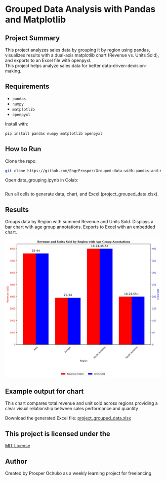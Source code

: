# Grouped Data Analysis with Pandas and Matplotlib

## Project Summary 
This project analyzes sales data by grouping it by region using pandas, visualizes results with a dual-axis matplotlib chart (Revenue vs. Units Sold), and exports to an Excel file with openpyxl.  
This project helps analyze sales data for better data-driven-decision-making.

## Requirements
- `pandas`
- `numpy`
- `matplotlib`
- `openpyxl`

Install with:  
```bash
pip install pandas numpy matplotlib openpyxl
```
## How to Run


Clone the repo:
```bash
git clone https://github.com/EngrProsper/Grouped-data-with-pandas-and-matplotlib-.git
```

Open data_grouping.ipynb in Colab:
```bash https://colab.research.google.com/drive/14bwT_xp6XVVeVI-GfP0MfienimpmBYtk#scrollTo=Yc-DdLEXnrVJ
```

Run all cells to generate data, chart, and Excel (project_grouped_data.xlsx).
## Results
Groups data by Region with summed Revenue and Units Sold.
Displays a bar chart with age group annotations.
Exports to Excel with an embedded chart.

![revenue units sold Chart](revenue_units_chart.JPG)
## Example output for chart
This chart compares total revenue and unit sold across regions providing a clear visual relationship between sales performance and   quantity 

Download the generated Excel file:
[project_grouped_data.xlsx](project_grouped_data.xlsx)

## This project is licensed under the
[MIT License](LICENSE)

## Author 
Created by Prosper Ochuko as a weekly learning project for freelancing.
